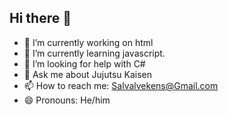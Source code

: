 ## Hi there 👋


- 🔭 I’m currently working on html
- 🌱 I’m currently learning javascript.
- 🤔 I’m looking for help with C#
- 💬 Ask me about Jujutsu Kaisen
- 📫 How to reach me: Salvalvekens@Gmail.com
- 😄 Pronouns: He/him
